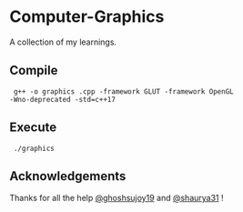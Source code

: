 # Computer-Graphics
A collection of my learnings.

## Compile 
<code> g++ -o graphics <file>.cpp -framework GLUT -framework OpenGL -Wno-deprecated -std=c++17 </code>

## Execute
<code> ./graphics </code>

## Acknowledgements
Thanks for all the help [@ghoshsujoy19](https://github.com/ghoshsujoy19) and [@shaurya31](https://github.com/shaurya31) !
